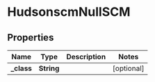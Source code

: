 
# HudsonscmNullSCM

## Properties
Name | Type | Description | Notes
------------ | ------------- | ------------- | -------------
**_class** | **String** |  |  [optional]



